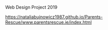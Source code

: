 Web Design Project 2019 

https://nataliabujnowicz1987.github.io/Parents-Rescue/www.parentsrescue.ie/index.html
